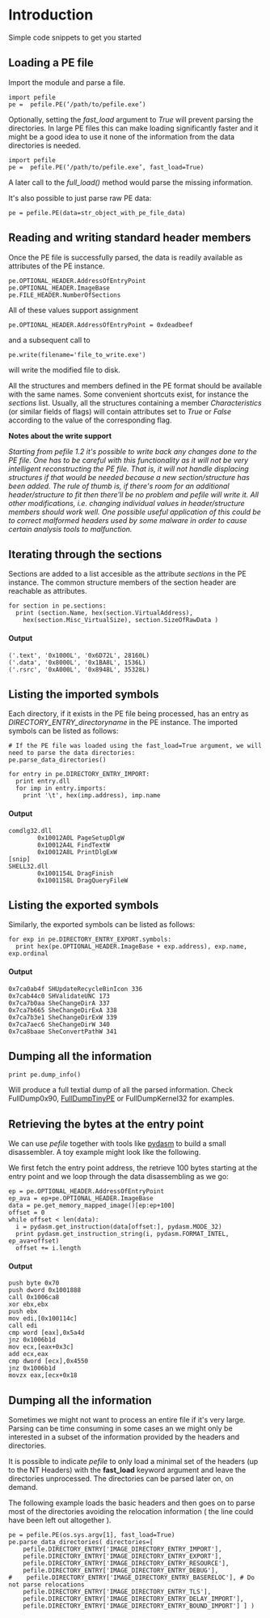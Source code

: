 # Introduction #

Simple code snippets to get you started

## Loading a PE file ##

Import the module and parse a file.
```
import pefile
pe =  pefile.PE(‘/path/to/pefile.exe’)
```

Optionally, setting the _fast\_load_ argument to _True_ will prevent parsing the directories. In large PE files this can make loading significantly faster and it might be a good idea to use it none of the information from the data directories is needed.

```
import pefile
pe =  pefile.PE(‘/path/to/pefile.exe’, fast_load=True)
```

A later call to the _full\_load()_ method would parse the missing information.


It's also possible to just parse raw PE data:

```
pe = pefile.PE(data=str_object_with_pe_file_data)
```



## Reading and writing standard header members ##

Once the PE file is successfully parsed, the data is readily available as attributes of the PE instance.

```
pe.OPTIONAL_HEADER.AddressOfEntryPoint
pe.OPTIONAL_HEADER.ImageBase
pe.FILE_HEADER.NumberOfSections
```

All of these values support assignment

```
pe.OPTIONAL_HEADER.AddressOfEntryPoint = 0xdeadbeef
```

and a subsequent call to

```
pe.write(filename='file_to_write.exe')
```

will write the modified file to disk.

All the structures and members defined in the PE format should be available with the same names. Some convenient shortcuts exist, for instance the _sections_ list. Usually, all the structures containing a member _Characteristics_ (or similar fields of flags) will contain attributes set to _True_ or _False_ according to the value of the corresponding flag.

**Notes about the write support**

_Starting from pefile 1.2 it's possible to write back any changes done to the PE file. One has to be careful with this functionality as it will not be very intelligent reconstructing the PE file. That is, it will not handle displacing structures if that would be needed because a new section/structure has been added._
_The rule of thumb is, if there's room for an additional header/structure to fit then there'll be no problem and pefile will write it._
_All other modifications, i.e. changing individual values in header/structure members should work well._
_One possible useful application of this could be to correct malformed headers used by some malware in order to cause certain analysis tools to malfunction._


## Iterating through the sections ##

Sections are added to a list accesible as the attribute _sections_ in the PE instance.
The common structure members of the section header are reachable as attributes.

```
for section in pe.sections:
  print (section.Name, hex(section.VirtualAddress),
    hex(section.Misc_VirtualSize), section.SizeOfRawData )
```


#### Output ####

```
('.text', '0x1000L', '0x6D72L', 28160L)
('.data', '0x8000L', '0x1BA8L', 1536L)
('.rsrc', '0xA000L', '0x8948L', 35328L)
```


## Listing the imported symbols ##

Each directory, if it exists in the PE file being processed, has an entry as _DIRECTORY\_ENTRY\_directoryname_ in the PE instance. The imported symbols can be listed as follows:

```
# If the PE file was loaded using the fast_load=True argument, we will need to parse the data directories:
pe.parse_data_directories()

for entry in pe.DIRECTORY_ENTRY_IMPORT:
  print entry.dll
  for imp in entry.imports:
    print '\t', hex(imp.address), imp.name
```


#### Output ####

```
comdlg32.dll
        0x10012A0L PageSetupDlgW
        0x10012A4L FindTextW
        0x10012A8L PrintDlgExW
[snip]
SHELL32.dll
        0x1001154L DragFinish
        0x1001158L DragQueryFileW
```


## Listing the exported symbols ##

Similarly, the exported symbols can be listed as follows:

```
for exp in pe.DIRECTORY_ENTRY_EXPORT.symbols:
  print hex(pe.OPTIONAL_HEADER.ImageBase + exp.address), exp.name, exp.ordinal
```


#### Output ####

```
0x7ca0ab4f SHUpdateRecycleBinIcon 336
0x7cab44c0 SHValidateUNC 173
0x7ca7b0aa SheChangeDirA 337
0x7ca7b665 SheChangeDirExA 338
0x7ca7b3e1 SheChangeDirExW 339
0x7ca7aec6 SheChangeDirW 340
0x7ca8baae SheConvertPathW 341
```


## Dumping all the information ##

```
print pe.dump_info()
```

Will produce a full textial dump of all the parsed information. Check FullDump0x90, [FullDumpTinyPE](FullDumpTinyPE.md) or FullDumpKernel32 for examples.


## Retrieving the bytes at the entry point ##

We can use _pefile_ together with tools like [pydasm](http://dkbza.org/pydasm.html) to build a small disassembler. A toy example might look like the following.

We first fetch the entry point address, the retrieve 100 bytes starting at the entry point and we loop through the data disassembling as we go:

```
ep = pe.OPTIONAL_HEADER.AddressOfEntryPoint
ep_ava = ep+pe.OPTIONAL_HEADER.ImageBase
data = pe.get_memory_mapped_image()[ep:ep+100]
offset = 0
while offset < len(data):
  i = pydasm.get_instruction(data[offset:], pydasm.MODE_32)
  print pydasm.get_instruction_string(i, pydasm.FORMAT_INTEL, ep_ava+offset)
  offset += i.length
```


#### Output ####

```
push byte 0x70
push dword 0x1001888
call 0x1006ca8
xor ebx,ebx
push ebx
mov edi,[0x100114c]
call edi
cmp word [eax],0x5a4d
jnz 0x1006b1d
mov ecx,[eax+0x3c]
add ecx,eax
cmp dword [ecx],0x4550
jnz 0x1006b1d
movzx eax,[ecx+0x18
```


## Dumping all the information ##

Sometimes we might not want to process an entire file if it's very large. Parsing can be time consuming in some cases an we might only be interested in a subset of the information provided by the headers and directories.

It is possible to indicate _pefile_ to only load a minimal set of the headers (up to the NT Headers) with the **fast\_load** keyword argument and leave the directories unprocessed. The directories can be parsed later on, on demand.

The following example loads the basic headers and then goes on to parse most of the directories avoiding the relocation information ( the line could have been left out altogether ).

```
pe = pefile.PE(os.sys.argv[1], fast_load=True)
pe.parse_data_directories( directories=[ 
    pefile.DIRECTORY_ENTRY['IMAGE_DIRECTORY_ENTRY_IMPORT'],
    pefile.DIRECTORY_ENTRY['IMAGE_DIRECTORY_ENTRY_EXPORT'],
    pefile.DIRECTORY_ENTRY['IMAGE_DIRECTORY_ENTRY_RESOURCE'],
    pefile.DIRECTORY_ENTRY['IMAGE_DIRECTORY_ENTRY_DEBUG'],
#    pefile.DIRECTORY_ENTRY['IMAGE_DIRECTORY_ENTRY_BASERELOC'], # Do not parse relocations
    pefile.DIRECTORY_ENTRY['IMAGE_DIRECTORY_ENTRY_TLS'],
    pefile.DIRECTORY_ENTRY['IMAGE_DIRECTORY_ENTRY_DELAY_IMPORT'],
    pefile.DIRECTORY_ENTRY['IMAGE_DIRECTORY_ENTRY_BOUND_IMPORT'] ] )
```